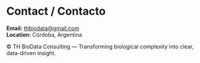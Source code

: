 # Contact / Contacto

**Email:** thbiodata@gmail.com  
**Location:** Córdoba, Argentina

© TH BioData Consulting — Transforming biological complexity into clear, data-driven insight.
